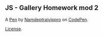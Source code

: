 JS - Gallery Homework mod 2
---------------------------


A [Pen](https://codepen.io/Namdeptraivippro/pen/YzmqvNM) by [Namdeptraivippro](https://codepen.io/Namdeptraivippro) on [CodePen](https://codepen.io).

[License](https://codepen.io/license/pen/YzmqvNM).